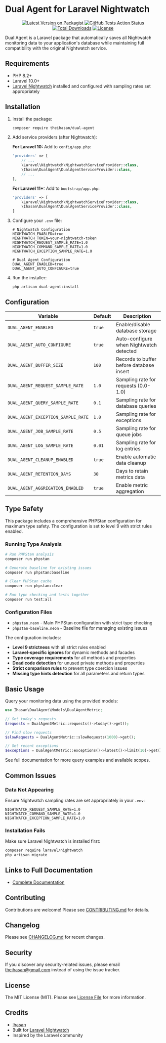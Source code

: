 # Dual Agent for Laravel Nightwatch

<div align="center">

[![Latest Version on Packagist](https://img.shields.io/packagist/v/theihasan/dual-agent.svg?style=flat-square)](https://packagist.org/packages/theihasan/dual-agent)
[![GitHub Tests Action Status](https://img.shields.io/github/actions/workflow/status/theihasan/dual-agent/run-tests.yml?branch=main&label=tests&style=flat-square)](https://github.com/theihasan/dual-agent/actions?query=workflow%3Arun-tests+branch%3Amain)
[![Total Downloads](https://img.shields.io/packagist/dt/theihasan/dual-agent.svg?style=flat-square)](https://packagist.org/packages/theihasan/dual-agent)
[![License](https://img.shields.io/packagist/l/theihasan/dual-agent.svg?style=flat-square)](https://packagist.org/packages/theihasan/dual-agent)

</div>

Dual Agent is a Laravel package that automatically saves all Nightwatch monitoring data to your application's database while maintaining full compatibility with the original Nightwatch service.

## Requirements

- PHP 8.2+
- Laravel 10.0+
- [Laravel Nightwatch](https://nightwatch.laravel.com) installed and configured with sampling rates set appropriately

## Installation

1. Install the package:
   ```bash
   composer require theihasan/dual-agent
   ```

2. Add service providers (after Nightwatch):

   **For Laravel 10:**
   Add to `config/app.php`:
   ```php
   'providers' => [
       // ...
       \Laravel\Nightwatch\NightwatchServiceProvider::class,
       \Ihasan\DualAgent\DualAgentServiceProvider::class,
       // ...
   ],
   ```

   **For Laravel 11+:**
   Add to `bootstrap/app.php`:
   ```php
   'providers' => [
       \Laravel\Nightwatch\NightwatchServiceProvider::class,
       \Ihasan\DualAgent\DualAgentServiceProvider::class,
   ]
   ```

3. Configure your `.env` file:
   ```env
   # Nightwatch Configuration
   NIGHTWATCH_ENABLED=true
   NIGHTWATCH_TOKEN=your-nightwatch-token
   NIGHTWATCH_REQUEST_SAMPLE_RATE=1.0
   NIGHTWATCH_COMMAND_SAMPLE_RATE=1.0
   NIGHTWATCH_EXCEPTION_SAMPLE_RATE=1.0

   # Dual Agent Configuration
   DUAL_AGENT_ENABLED=true
   DUAL_AGENT_AUTO_CONFIGURE=true
   ```

4. Run the installer:
   ```bash
   php artisan dual-agent:install
   ```

## Configuration

| Variable | Default | Description |
|----------|---------|-------------|
| `DUAL_AGENT_ENABLED` | `true` | Enable/disable database storage |
| `DUAL_AGENT_AUTO_CONFIGURE` | `true` | Auto-configure when Nightwatch detected |
| `DUAL_AGENT_BUFFER_SIZE` | `100` | Records to buffer before database insert |
| `DUAL_AGENT_REQUEST_SAMPLE_RATE` | `1.0` | Sampling rate for requests (0.0-1.0) |
| `DUAL_AGENT_QUERY_SAMPLE_RATE` | `0.1` | Sampling rate for database queries |
| `DUAL_AGENT_EXCEPTION_SAMPLE_RATE` | `1.0` | Sampling rate for exceptions |
| `DUAL_AGENT_JOB_SAMPLE_RATE` | `0.5` | Sampling rate for queue jobs |
| `DUAL_AGENT_LOG_SAMPLE_RATE` | `0.01` | Sampling rate for log entries |
| `DUAL_AGENT_CLEANUP_ENABLED` | `true` | Enable automatic data cleanup |
| `DUAL_AGENT_RETENTION_DAYS` | `30` | Days to retain metrics data |
| `DUAL_AGENT_AGGREGATION_ENABLED` | `true` | Enable metric aggregation |

## Type Safety

This package includes a comprehensive PHPStan configuration for maximum type safety. The configuration is set to level 9 with strict rules enabled.

### Running Type Analysis

```bash
# Run PHPStan analysis
composer run phpstan

# Generate baseline for existing issues
composer run phpstan:baseline

# Clear PHPStan cache
composer run phpstan:clear

# Run type checking and tests together
composer run test:all
```

### Configuration Files

- `phpstan.neon` - Main PHPStan configuration with strict type checking
- `phpstan-baseline.neon` - Baseline file for managing existing issues

The configuration includes:
- **Level 9 strictness** with all strict rules enabled
- **Laravel-specific ignores** for dynamic methods and facades
- **Type coverage requirements** for all methods and properties
- **Dead code detection** for unused private methods and properties
- **Strict comparison rules** to prevent type coercion issues
- **Missing type hints detection** for all parameters and return types

## Basic Usage

Query your monitoring data using the provided models:

```php
use Ihasan\DualAgent\Models\DualAgentMetric;

// Get today's requests
$requests = DualAgentMetric::requests()->today()->get();

// Find slow requests
$slowRequests = DualAgentMetric::slowRequests(1000)->get();

// Get recent exceptions
$exceptions = DualAgentMetric::exceptions()->latest()->limit(10)->get();
```

See full documentation for more query examples and available scopes.

## Common Issues

### Data Not Appearing
Ensure Nightwatch sampling rates are set appropriately in your `.env`:
```
NIGHTWATCH_REQUEST_SAMPLE_RATE=1.0
NIGHTWATCH_COMMAND_SAMPLE_RATE=1.0
NIGHTWATCH_EXCEPTION_SAMPLE_RATE=1.0
```

### Installation Fails
Make sure Laravel Nightwatch is installed first:
```bash
composer require laravel/nightwatch
php artisan migrate
```

## Links to Full Documentation

- [Complete Documentation](documentation.md)

## Contributing

Contributions are welcome! Please see [CONTRIBUTING.md](CONTRIBUTING.md) for details.

## Changelog

Please see [CHANGELOG.md](CHANGELOG.md) for recent changes.

## Security

If you discover any security-related issues, please email theihasan@gmail.com instead of using the issue tracker.

## License

The MIT License (MIT). Please see [License File](LICENSE.md) for more information.

## Credits

- [Ihasan](https://github.com/theihasan)
- Built for [Laravel Nightwatch](https://nightwatch.laravel.com)
- Inspired by the Laravel community
